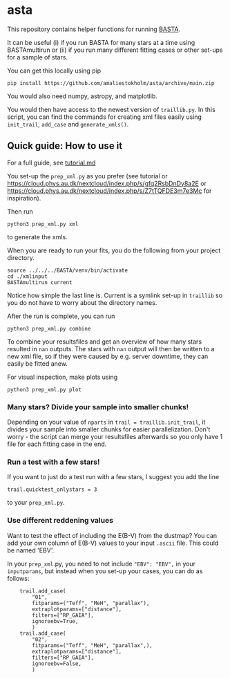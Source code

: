 # asta

This repository contains helper functions for running [BASTA](https://github.com/BASTAcode/BASTA). 

It can be useful (i) if you run BASTA for many stars at a time using BASTAmultirun or (ii) if you run many different fitting cases or other set-ups for a sample of stars.

You can get this locally using pip
```
pip install https://github.com/amaliestokholm/asta/archive/main.zip
```
You would also need numpy, astropy, and matplotlib.

You would then have access to the newest version of `traillib.py`.
In this script, you can find the commands for creating xml files easily using `init_trail`, `add_case` and `generate_xmls()`.


## Quick guide: How to use it
For a full guide, see [tutorial.md](tutorial.md)

You set-up the `prep_xml.py` as you prefer (see tutorial or https://cloud.phys.au.dk/nextcloud/index.php/s/gfq2RsbDnDy8a2E or https://cloud.phys.au.dk/nextcloud/index.php/s/Z7tTQFDE3m7e3Mc for inspiration).

Then run
```
python3 prep_xml.py xml
```
to generate the xmls.

When you are ready to run your fits, you do the following from your project directory.
```
source ../../../BASTA/venv/bin/activate 
cd ./xmlinput
BASTAmultirun current
```
Notice how simple the last line is. Current is a symlink set-up in `traillib` so you do not have to worry about the directory names.

After the run is complete, you can run
```
python3 prep_xml.py combine
```
To combine your resultsfiles and get an overview of how many stars resulted in `nan` outputs.
The stars with `nan` output will then be written to a new xml file, so if they were caused by e.g. server downtime, they can easily be fitted anew.

For visual inspection, make plots using
```
python3 prep_xml.py plot
```

### Many stars? Divide your sample into smaller chunks!
Depending on your value of `nparts` in `trail = traillib.init_trail`, it divides your sample into smaller chunks for easier parallelization. Don't worry - the script can merge your resultsfiles afterwards so you only have 1 file for each fitting case in the end.

### Run a test with a few stars!
If you want to just do a test run with a few stars, I suggest you add the line
```python3
trail.quicktest_onlystars = 3
```
to your `prep_xml.py`.

### Use different reddening values
Want to test the effect of including the E(B-V) from the dustmap?
You can add your own column of E(B-V) values to your input `.ascii` file. This could be named 'EBV'.

In your `prep_xml`.py, you need to not include `"EBV": "EBV",` in your `inputparams`, but instead when you set-up your cases, you can do as follows:
```python3
    trail.add_case(
        "01",
        fitparams=("Teff", "MeH", "parallax"),
        extraplotparams=["distance"],
        filters=["RP_GAIA"],
        ignoreebv=True,
        )
    trail.add_case(
        "02",
        fitparams=("Teff", "MeH", "parallax",),
        extraplotparams=["distance"],
        filters=["RP_GAIA"],
        ignoreebv=False,
        )
```
